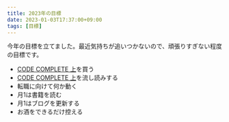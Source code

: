 ```yaml
---
title: 2023年の目標
date: 2023-01-03T17:37:00+09:00
tags: [目標]
---
```


今年の目標を立てました。最近気持ちが追いつかないので、頑張りすぎない程度の目標です。

- [CODE COMPLETE 上](https://www.amazon.co.jp/dp/489100455X)を買う
- [CODE COMPLETE 上](https://www.amazon.co.jp/dp/489100455X)を流し読みする
- 転職に向けて何か動く
- 月1は書籍を読む
- 月1はブログを更新する
- お酒をできるだけ控える
